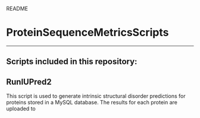 README

# ProteinSequenceMetricsScripts
---------------------------------------------------------------------------------------


## Scripts included in this repository:



RunIUPred2 
----------
  This script is used to generate intrinsic structural disorder predictions for proteins stored in a MySQL database. The results for each protein are uploaded to 

